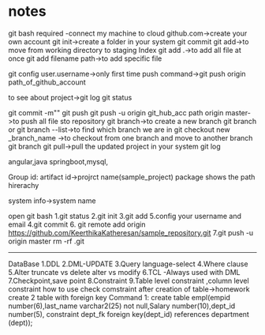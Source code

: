 # notes

git bash required -connect my machine to cloud
github.com->create your own account
git init->create a folder in your system
git commit
git add->to move from working directory to staging Index
git add .->to add all file at once
git add filename path->to add specific file

git config user.username->only first time
push command->git push origin path_of_github_account

to see about project->git log
git status

git commit -m"<Message>"
git push
git push -u origin git_hub_acc path origin master->to push all file sto repository
git branch<branch-name>->to create a new branch
git branch or git branch --list->to find which branch we are in 
git checkout new _branch_name ->to checkout from one branch and move to another branch
git branch <name-of-branch-to-merge-in>
git pull->pull the updated project in your system
git log

angular,java springboot,mysql,


Group id:
artifact id->projrct name(sample_project)
package shows the path hirerachy


system info->system name

open git bash
1.git status
2.git init
3.git add
5.config your username and email
4.git commit
6. git remote add origin https://github.com/KeerthikaKatheresan/sample_repository.git
7.git push -u origin master
rm -rf .git


----------------------------------------------------------------------------------------------------------------------------------------------------------------------------------------------------------------------------------------------
DataBase
1.DDL
2.DML-UPDATE 
3.Query language-select
4.Where clause
5.Alter 
truncate vs delete
alter vs modify
6.TCL -Always used with DML 
7.Checkpoint,save point
8.Constraint
9.Table level constraint ,column level constraint
how to use check comstraint after creation of table->homework
create 2 table with foreign key
Command 1:
create table empl(empid number(6),last_name varchar2(25) not null,Salary number(10),dept_id number(5),
constraint dept_fk foreign key(dept_id) references department (dept));
